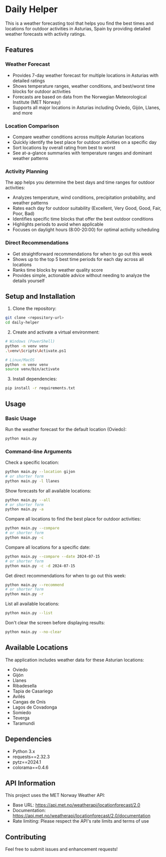 # Daily Helper

This is a weather forecasting tool that helps you find the best times and locations for outdoor activities in Asturias, Spain by providing detailed weather forecasts with activity ratings.

## Features

### Weather Forecast
- Provides 7-day weather forecast for multiple locations in Asturias with detailed ratings
- Shows temperature ranges, weather conditions, and best/worst time blocks for outdoor activities
- Forecasts are based on data from the Norwegian Meteorological Institute (MET Norway)
- Supports all major locations in Asturias including Oviedo, Gijón, Llanes, and more

### Location Comparison
- Compare weather conditions across multiple Asturian locations
- Quickly identify the best place for outdoor activities on a specific day
- Sort locations by overall rating from best to worst
- See at-a-glance summaries with temperature ranges and dominant weather patterns

### Activity Planning
The app helps you determine the best days and time ranges for outdoor activities:
- Analyzes temperature, wind conditions, precipitation probability, and weather patterns
- Rates each day for outdoor suitability (Excellent, Very Good, Good, Fair, Poor, Bad)
- Identifies specific time blocks that offer the best outdoor conditions
- Highlights periods to avoid when applicable
- Focuses on daylight hours (8:00-20:00) for optimal activity scheduling

### Direct Recommendations
- Get straightforward recommendations for when to go out this week
- Shows up to the top 5 best time periods for each day across all locations
- Ranks time blocks by weather quality score
- Provides simple, actionable advice without needing to analyze the details yourself

## Setup and Installation

1. Clone the repository:
```bash
git clone <repository-url>
cd daily-helper
```

2. Create and activate a virtual environment:
```bash
# Windows (PowerShell)
python -m venv venv
.\venv\Scripts\Activate.ps1

# Linux/MacOS
python -m venv venv
source venv/bin/activate
```

3. Install dependencies:
```bash
pip install -r requirements.txt
```

## Usage

### Basic Usage
Run the weather forecast for the default location (Oviedo):
```bash
python main.py
```

### Command-line Arguments

Check a specific location:
```bash
python main.py --location gijon
# or shorter form
python main.py -l llanes
```

Show forecasts for all available locations:
```bash
python main.py --all
# or shorter form
python main.py -a
```

Compare all locations to find the best place for outdoor activities:
```bash
python main.py --compare
# or shorter form
python main.py -c
```

Compare all locations for a specific date:
```bash
python main.py --compare --date 2024-07-15
# or shorter form
python main.py -c -d 2024-07-15
```

Get direct recommendations for when to go out this week:
```bash
python main.py --recommend
# or shorter form
python main.py -r
```

List all available locations:
```bash
python main.py --list
```

Don't clear the screen before displaying results:
```bash
python main.py --no-clear
```

## Available Locations

The application includes weather data for these Asturian locations:
- Oviedo
- Gijón
- Llanes
- Ribadesella
- Tapia de Casariego
- Avilés
- Cangas de Onís
- Lagos de Covadonga
- Somiedo
- Teverga
- Taramundi

## Dependencies

- Python 3.x
- requests==2.32.3
- pytz==2024.1
- colorama==0.4.6

## API Information

This project uses the MET Norway Weather API:
- Base URL: https://api.met.no/weatherapi/locationforecast/2.0
- Documentation: https://api.met.no/weatherapi/locationforecast/2.0/documentation
- Rate limiting: Please respect the API's rate limits and terms of use

## Contributing

Feel free to submit issues and enhancement requests!